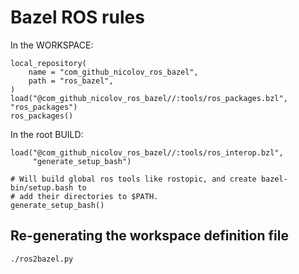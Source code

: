 # Bazel ROS rules

In the WORKSPACE:

```
local_repository(
    name = "com_github_nicolov_ros_bazel",
    path = "ros_bazel",
)
load("@com_github_nicolov_ros_bazel//:tools/ros_packages.bzl", "ros_packages")
ros_packages()
```

In the root BUILD:

```
load("@com_github_nicolov_ros_bazel//:tools/ros_interop.bzl",
     "generate_setup_bash")

# Will build global ros tools like rostopic, and create bazel-bin/setup.bash to
# add their directories to $PATH.
generate_setup_bash()
```

## Re-generating the workspace definition file

    ./ros2bazel.py
